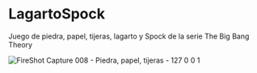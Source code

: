 # LagartoSpock
Juego de piedra, papel, tijeras, lagarto y Spock de la serie The Big Bang Theory


![FireShot Capture 008 - Piedra, papel, tijeras - 127 0 0 1](https://user-images.githubusercontent.com/70514132/92232729-515da300-eeaf-11ea-9531-638614e3ef6b.png)
